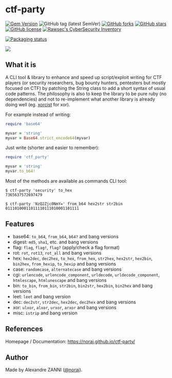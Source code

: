 # ctf-party

[![Gem Version](https://badge.fury.io/rb/ctf-party.svg)](https://badge.fury.io/rb/ctf-party)
![GitHub tag (latest SemVer)](https://img.shields.io/github/tag/noraj/ctf-party)
[![GitHub forks](https://img.shields.io/github/forks/noraj/ctf-party)](https://github.com/noraj/ctf-party/network)
[![GitHub stars](https://img.shields.io/github/stars/noraj/ctf-party)](https://github.com/noraj/ctf-party/stargazers)
[![GitHub license](https://img.shields.io/github/license/noraj/ctf-party)](https://github.com/noraj/ctf-party/blob/master/LICENSE.txt)
[![Rawsec's CyberSecurity Inventory](https://inventory.raw.pm/img/badges/Rawsec-inventoried-FF5050_flat.svg)](https://inventory.raw.pm/tools.html#ctf-party)

[![Packaging status](https://repology.org/badge/vertical-allrepos/ctf-party.svg)](https://repology.org/project/ctf-party/versions)

![](https://noraj.github.io/ctf-party/_media/logo.png)


## What it is

A CLI tool & library to enhance and speed up script/exploit writing for CTF players (or
security researchers, bug bounty hunters, pentesters but mostly focused on CTF)
by patching the String class to add a short syntax of usual code patterns.
The philosophy is also to keep the library to be pure ruby (no dependencies)
and not to re-implement what another library is already doing well
(eg. [xorcist] for xor).

[xorcist]:https://github.com/fny/xorcist

For example instead of writing:

```ruby
require 'base64'

myvar = 'string'
myvar = Base64.strict_encode64(myvar)
```

Just write (shorter and easier to remember):

```ruby
require 'ctf_party'

myvar = 'string'
myvar.to_b64!
```

Most of the methods are available as commands CLI tool:

```
$ ctf-party 'security' to_hex
7365637572697479

$ ctf-party 'NzQ2Zjc0NmY=' from_b64 hex2str str2bin
01110100011011110111010001101111
```

## Features

- base64: `to_b64`, `from_b64`, `b64?` and bang versions
- digest: `md5`, `sha1`, etc. and bang versions
- flag: `flag`, `flag!`, `flag?` (apply/check a flag format)
- rot: `rot`, `rot13`, `rot_all` and bang versions
- hex: `hex2dec`, `dec2hex`, `to_hex`, `from_hex`, `str2hex`, `hex2str`, `hex2bin`, `bin2hex`, `from_hexip`, `to_hexip` and bang versions
- case: `randomcase`, `alternatecase` and bang versions
- cgi: `urlencode`, `urlencode_component`, `urldecode`, `urldecode_component`, `htmlescape`, `htmlunescape` and bang versions
- bin: `to_bin`, `from_bin`, `str2bin`, `bin2str`, `hex2bin`, `bin2hex` and bang versions
- leet: `leet` and bang version
- dec: `dec2str`, `str2dec`, `hex2dec`, `dec2hex` and bang versions
- xor: `ulxor`, `alxor`, `urxor`, `arxor` and bang versions
- misc: `istrip` and bang version

## References

Homepage / Documentation: https://noraj.github.io/ctf-party/

## Author

Made by Alexandre ZANNI ([@noraj](https://pwn.by/noraj/)).

